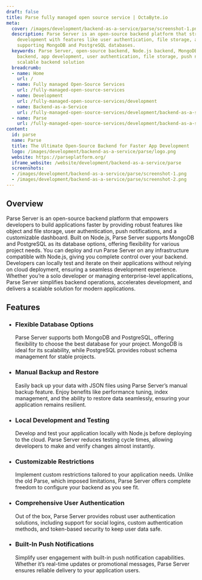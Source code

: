 ```yaml
---
draft: false
title: Parse fully managed open source service | OctaByte.io
meta:
  cover: /images/development/backend-as-a-service/parse/screenshot-1.png
  description: Parse Server is an open-source backend platform that streamlines app
    development with features like user authentication, file storage, and push notifications,
    supporting MongoDB and PostgreSQL databases.
  keywords: Parse Server, open-source backend, Node.js backend, MongoDB backend, PostgreSQL
    backend, app development, user authentication, file storage, push notifications,
    scalable backend solution
  breadcrumb:
  - name: Home
    url: /
  - name: Fully managed Open-Source Services
    url: /fully-managed-open-source-services
  - name: Development
    url: /fully-managed-open-source-services/development
  - name: Backend-as-a-Service
    url: /fully-managed-open-source-services/development/backend-as-a-service
  - name: Parse
    url: /fully-managed-open-source-services/development/backend-as-a-service/parse
content:
  id: parse
  name: Parse
  title: The Ultimate Open-Source Backend for Faster App Development
  logo: /images/development/backend-as-a-service/parse/logo.png
  website: https://parseplatform.org/
  iframe_website: /website/development/backend-as-a-service/parse
  screenshots:
  - /images/development/backend-as-a-service/parse/screenshot-1.png
  - /images/development/backend-as-a-service/parse/screenshot-2.png
---
```


## Overview

Parse Server is an open-source backend platform that empowers developers to build applications faster by providing robust features like object and file storage, user authentication, push notifications, and a customizable dashboard. Built on Node.js, Parse Server supports MongoDB and PostgreSQL as its database options, offering flexibility for various project needs. You can deploy and run Parse Server on any infrastructure compatible with Node.js, giving you complete control over your backend. Developers can locally test and iterate on their applications without relying on cloud deployment, ensuring a seamless development experience. Whether you’re a solo developer or managing enterprise-level applications, Parse Server simplifies backend operations, accelerates development, and delivers a scalable solution for modern applications.

## Features

- ### Flexible Database Options

  Parse Server supports both MongoDB and PostgreSQL, offering flexibility to choose the best database for your project. MongoDB is ideal for its scalability, while PostgreSQL provides robust schema management for stable projects.

- ### Manual Backup and Restore

  Easily back up your data with JSON files using Parse Server’s manual backup feature. Enjoy benefits like performance tuning, index management, and the ability to restore data seamlessly, ensuring your application remains resilient.

- ### Local Development and Testing

  Develop and test your application locally with Node.js before deploying to the cloud. Parse Server reduces testing cycle times, allowing developers to make and verify changes almost instantly.

- ### Customizable Restrictions

  Implement custom restrictions tailored to your application needs. Unlike the old Parse, which imposed limitations, Parse Server offers complete freedom to configure your backend as you see fit.

- ### Comprehensive User Authentication

  Out of the box, Parse Server provides robust user authentication solutions, including support for social logins, custom authentication methods, and token-based security to keep user data safe.

- ### Built-In Push Notifications

  Simplify user engagement with built-in push notification capabilities. Whether it’s real-time updates or promotional messages, Parse Server ensures reliable delivery to your application users.